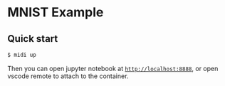 # MNIST Example

## Quick start

```bash
$ midi up
```

Then you can open jupyter notebook at [`http://localhost:8888`](http://localhost:8888), or open vscode remote to attach to the container.
